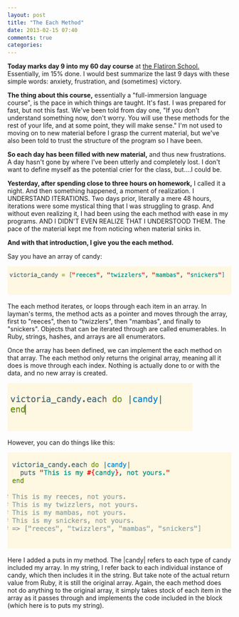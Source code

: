```yaml
---
layout: post
title: "The Each Method"
date: 2013-02-15 07:40
comments: true
categories: 
---
```


<p><strong>Today marks day 9 into my 60 day course</strong> at <a href="flatironschool.com"> the Flatiron School. </a> Essentially, im 15% done. I would best summarize the last 9 days with these simple words: anxiety, frustration, and (sometimes) victory.<p>

<p><strong>The thing about this course,</strong> essentially a "full-immersion language course", is the pace in which things are taught. It's fast. I was prepared for fast, but not this fast. We've been told from day one, "If you don't understand something now, don't worry. You will use these methods for the rest of your life, and at some point, they will make sense." I'm not used to moving on to new material before I grasp the current material, but we've also been told to trust the structure of the program so I have been.</p>

<p><strong>So each day has been filled with new material,</strong> and thus new frustrations. A day hasn't gone by where I've been utterly and completely lost. I don't want to define myself as the potential crier for the class, but....I could be.</p>

<p><strong>Yesterday, after spending close to three hours on homework,</strong> I called it a night. And then something happened, a moment of realization. I UNDERSTAND ITERATIONS. Two days prior, literally a mere 48 hours, iterations were some mystical thing that I was struggling to grasp. And without even realizing it, I had been using the each method with ease in my programs. AND I DIDN'T EVEN REALIZE THAT I UNDERSTOOD THEM. The pace of the material kept me from noticing when material sinks in.</p>

<p><strong>And with that introduction, I give you the each method.</strong></p>

<p>Say you have an array of candy:</p>

<img src ="/images/post_images/array.png" alt ="Image of and array containing reeces, twizzlers, mambas and snickers">


<p>The each method iterates, or loops through each item in an array. In layman's terms, the method acts as a pointer and moves through the array, first to "reeces", then to "twizzlers", then "mambas", and finally to "snickers". Objects that can be iterated through are called enumerables. In Ruby, strings, hashes, and arrays are all enumerators.</p>

Once the array has been defined, we can implement the each method on that array.
The each method only returns the original array, meaning all it does is move through each index. Nothing is actually done to or with the data, and no new array is created.

<img src ="/images/post_images/array_each_do.png" alt ="Image of and array containing reeces, twizzlers, mambas and snickers">


<p>However, you can do things like this: </p>

<img src ="/images/post_images/array_puts.png" alt ="Image of and array containing reeces, twizzlers, mambas and snickers">


<p>Here I added a puts in my method. The |candy| refers to each type of candy included my array. In my string, I refer back to each individual instance of candy, which then includes it in the string.
But take note of the actual return value from Ruby, it is still the original array. Again, the each method does not do anything to the original array, it simply takes stock of each item in the array as it passes through and implements the code included in the block (which here is to puts my string).</p>
